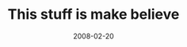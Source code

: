 ---
layout: base.njk
title : 'This stuff is make believe' 
view_title : 'This stuff is make believe' 
year : '2008' 
date : '2008-02-20' 
img_file : '/drawing/thisstuffismakebelieve.png' 
html_file : 'thisstuffismakebelieve' 
next_html : 'wheredowego.html' 
year_order : '79' 
permalink : "title/{{html_file}}.html"
---
